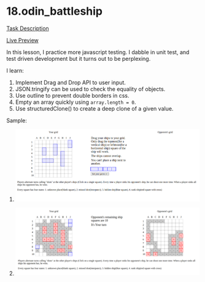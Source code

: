 # 18.odin_battleship

[Task Description](https://www.theodinproject.com/lessons/node-path-javascript-battleship)

[Live Preview](https://maxim55069633.github.io/18.odin_battleship/)

In this lesson, I practice more javascript testing. I dabble in unit test, and test driven development but it turns out to be perplexing.

I learn:

1. Implement Drag and Drop API to user input.
2. JSON.tringify can be used to check the equality of objects.
3. Use outline to prevent double borders in css.
4. Empty an array quickly using `array.length = 0`.
5. Use structuredClone() to create a deep clone of a given value.

Sample:

1.  ![sample_1](./images/sample_1.png)

2.  ![sample_2](./images/sample_2.png)
